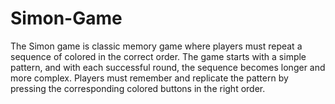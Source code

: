 # Simon-Game
The Simon game is classic  memory game where players must repeat a sequence of colored in the correct order. The game starts with a simple pattern, and with each successful round, the sequence becomes longer and more complex. Players must remember and replicate the pattern by pressing the corresponding colored buttons in the right order. 
